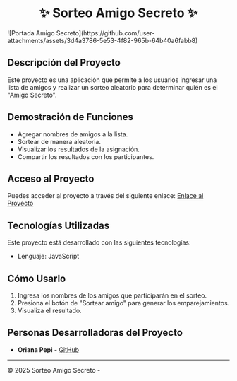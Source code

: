 
<h1 align="center"> ✨ Sorteo Amigo Secreto ✨ </h1>
![Portada Amigo Secreto](https://github.com/user-attachments/assets/3d4a3786-5e53-4f82-965b-64b40a6fabb8)

## Descripción del Proyecto
Este proyecto es una aplicación que permite a los usuarios ingresar una lista de amigos y realizar un sorteo aleatorio para determinar quién es el "Amigo Secreto".

## Demostración de Funciones
- Agregar nombres de amigos a la lista.
- Sortear de manera aleatoria.
- Visualizar los resultados de la asignación.
- Compartir los resultados con los participantes.

## Acceso al Proyecto
Puedes acceder al proyecto a través del siguiente enlace:
[Enlace al Proyecto](https://github.com/Pepiana/juego-amigo-secreto.git)

## Tecnologías Utilizadas
Este proyecto está desarrollado con las siguientes tecnologías:
- Lenguaje: JavaScript 

## Cómo Usarlo
1. Ingresa los nombres de los amigos que participarán en el sorteo.
2. Presiona el botón de "Sortear amigo" para generar los emparejamientos.
3. Visualiza el resultado.


## Personas Desarrolladoras del Proyecto
- **Oriana Pepi** - [GitHub](https://github.com/Pepiana) 

---

© 2025 Sorteo Amigo Secreto -

